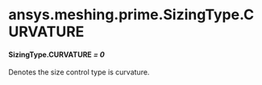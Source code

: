<a id="ansys-meshing-prime-sizingtype-curvature"></a>

# ansys.meshing.prime.SizingType.CURVATURE

<a id="ansys.meshing.prime.SizingType.CURVATURE"></a>

#### SizingType.CURVATURE *= 0*

Denotes the size control type is curvature.

<!-- !! processed by numpydoc !! -->

